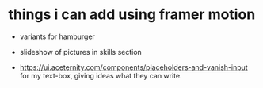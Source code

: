 # things i can add using framer motion
- variants for hamburger
- slideshow of pictures in skills section

- https://ui.aceternity.com/components/placeholders-and-vanish-input for my text-box, giving ideas what they can write.

